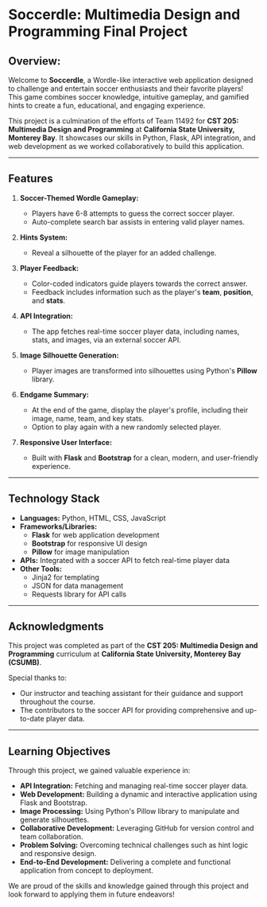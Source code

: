 # Soccerdle: Multimedia Design and Programming Final Project 

## Overview: 

Welcome to **Soccerdle**, a Wordle-like interactive web application designed to challenge and entertain soccer enthusiasts and their favorite players! This game combines soccer knowledge, intuitive gameplay, and gamified hints to create a fun, educational, and engaging experience. 

This project is a culmination of the efforts of Team 11492 for **CST 205: Multimedia Design and Programming** at **California State University, Monterey Bay**. It showcases our skills in Python, Flask, API integration, and web development as we worked collaboratively to build this application.

---

## Features
1. **Soccer-Themed Wordle Gameplay:**
   - Players have 6-8 attempts to guess the correct soccer player.
   - Auto-complete search bar assists in entering valid player names.

2. **Hints System:**
   - Reveal a silhouette of the player for an added challenge.

3. **Player Feedback:**
   - Color-coded indicators guide players towards the correct answer.
   - Feedback includes information such as the player's **team**, **position**, and **stats**.

4. **API Integration:**
   - The app fetches real-time soccer player data, including names, stats, and images, via an external soccer API.

5. **Image Silhouette Generation:**
   - Player images are transformed into silhouettes using Python's **Pillow** library.

6. **Endgame Summary:**
   - At the end of the game, display the player's profile, including their image, name, team, and key stats.
   - Option to play again with a new randomly selected player.

7. **Responsive User Interface:**
   - Built with **Flask** and **Bootstrap** for a clean, modern, and user-friendly experience.

---

## Technology Stack
- **Languages:** Python, HTML, CSS, JavaScript
- **Frameworks/Libraries:**
  - **Flask** for web application development
  - **Bootstrap** for responsive UI design
  - **Pillow** for image manipulation
- **APIs:** Integrated with a soccer API to fetch real-time player data
- **Other Tools:**
  - Jinja2 for templating
  - JSON for data management
  - Requests library for API calls

---
## Acknowledgments
This project was completed as part of the **CST 205: Multimedia Design and Programming** curriculum at **California State University, Monterey Bay (CSUMB)**. 

Special thanks to:
- Our instructor and teaching assistant for their guidance and support throughout the course.
- The contributors to the soccer API for providing comprehensive and up-to-date player data.

---

## Learning Objectives
Through this project, we gained valuable experience in:
- **API Integration:** Fetching and managing real-time soccer player data.
- **Web Development:** Building a dynamic and interactive application using Flask and Bootstrap.
- **Image Processing:** Using Python's Pillow library to manipulate and generate silhouettes.
- **Collaborative Development:** Leveraging GitHub for version control and team collaboration.
- **Problem Solving:** Overcoming technical challenges such as hint logic and responsive design.
- **End-to-End Development:** Delivering a complete and functional application from concept to deployment.

We are proud of the skills and knowledge gained through this project and look forward to applying them in future endeavors!


  
